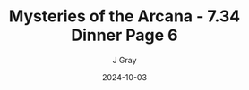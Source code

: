 ---
title: 'Mysteries of the Arcana - 7.34 Dinner Page 6'
alt: 'Mysteries of the Arcana'
date: '2024-10-03'
author: 'J Gray'
artist: 'Keira'
---